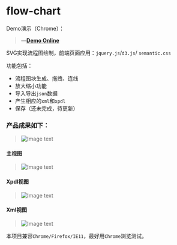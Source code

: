 # flow-chart  

Demo演示（Chrome）：  
> &mdash;[**Demo Online**](https://ravendao014.github.io/flowchart/flowchart.html)  

SVG实现流程图绘制，前端页面应用：`jquery.js`/`d3.js`/ `semantic.css`  

功能包括：  
- 流程图块生成、拖拽、连线  
- 放大缩小功能  
- 导入导出`json`数据  
- 产生相应的`xml`和`xpdl`  
- 保存（还未完成，待更新）  
### 产品成果如下：  
>![Image text](https://github.com/zhangyuanliang/flow-chart/blob/master/img/show.gif) 
#### 主视图  
>![Image text](https://github.com/zhangyuanliang/flow-chart/blob/master/img/img_3.png)   
#### Xpdl视图  
>![Image text](https://github.com/zhangyuanliang/flow-chart/blob/master/img/img_1.png)    
#### Xml视图
>![Image text](https://github.com/zhangyuanliang/flow-chart/blob/master/img/img_2.png) 

本项目兼容`Chrome/Firefox/IE11`，最好用`Chrome`浏览测试。
